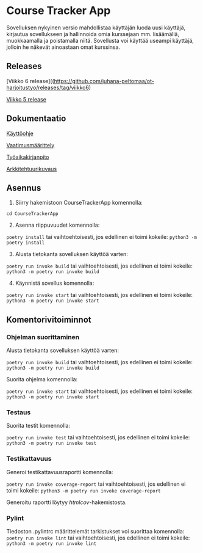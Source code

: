 # Course Tracker App

Sovelluksen nykyinen versio mahdollistaa käyttäjän luoda uusi käyttäjä, kirjautua sovellukseen ja hallinnoida omia kurssejaan mm. lisäämällä, muokkaamalla ja poistamalla niitä. Sovellusta voi käyttää useampi käyttäjä, jolloin he näkevät ainoastaan omat kurssinsa.

## Releases
[Viikko 6 release]((https://github.com/juhana-peltomaa/ot-harjoitustyo/releases/tag/viikko6)

[Viikko 5 release](https://github.com/juhana-peltomaa/ot-harjoitustyo/releases/tag/viikko5)

## Dokumentaatio

[Käyttöohje](https://github.com/juhana-peltomaa/ot-harjoitustyo/blob/master/CourseTrackerApp/dokumentaatio/kayttoohje.md)

[Vaatimusmäärittely](https://github.com/juhana-peltomaa/ot-harjoitustyo/blob/master/CourseTrackerApp/dokumentaatio/vaatimusmaarittely.md)

[Työaikakirjanpito](https://github.com/juhana-peltomaa/ot-harjoitustyo/blob/master/CourseTrackerApp/dokumentaatio/tuntikirjanpito.md)

[Arkkitehtuurikuvaus](https://github.com/juhana-peltomaa/ot-harjoitustyo/blob/master/CourseTrackerApp/dokumentaatio/arkkitehtuuri.md)

## Asennus

1. Siirry hakemistoon CourseTrackerApp komennolla:

```cd CourseTrackerApp```

2. Asenna riippuvuudet komennolla:

```poetry install``` tai vaihtoehtoisesti, jos edellinen ei toimi kokeile: ```python3 -m poetry install```

3. Alusta tietokanta sovelluksen käyttöä varten:

```poetry run invoke build``` tai vaihtoehtoisesti, jos edellinen ei toimi kokeile: ```python3 -m poetry run invoke build```

4. Käynnistä sovellus komennolla:

```poetry run invoke start``` tai vaihtoehtoisesti, jos edellinen ei toimi kokeile: ```python3 -m poetry run invoke start```

## Komentorivitoiminnot

### Ohjelman suorittaminen

Alusta tietokanta sovelluksen käyttöä varten:

```poetry run invoke build``` tai vaihtoehtoisesti, jos edellinen ei toimi kokeile: ```python3 -m poetry run invoke build```

Suorita ohjelma komennolla:

```poetry run invoke start``` tai vaihtoehtoisesti, jos edellinen ei toimi kokeile: ```python3 -m poetry run invoke start```

### Testaus
Suorita testit komennolla:

```poetry run invoke test``` tai vaihtoehtoisesti, jos edellinen ei toimi kokeile: ```python3 -m poetry run invoke test```

### Testikattavuus
Generoi testikattavuusraportti komennolla:

```poetry run invoke coverage-report``` tai vaihtoehtoisesti, jos edellinen ei toimi kokeile: ```python3 -m poetry run invoke coverage-report```

Generoitu raportti löytyy _htmlcov_-hakemistosta.

### Pylint
Tiedoston .pylintrc määrittelemät tarkistukset voi suorittaa komennolla:
```poetry run invoke lint``` tai vaihtoehtoisesti, jos edellinen ei toimi kokeile: ```python3 -m poetry run invoke lint```
